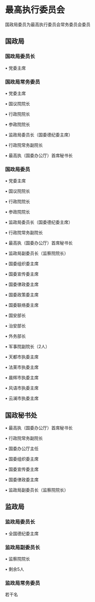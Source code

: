 <h1>最高执行委员会</h1>
                <p>国政局委员为最高执行委员会常务委员会委员</p>
                <h2>国政局</h2>
                <h3>国政局委员长</h3>
                <div class="outer-two-lists">
                    <p class="inner-two-lists">• 党委主席</p>
                </div>
                <h3>国政局常务委员</h3>
                <div class="outer-two-lists">
                    <p class="inner-two-lists">• 党委主席</p>
                    <p class="inner-two-lists">• 国议院院长</p>
                    <p class="inner-two-lists">• 行政院院长</p>
                    <p class="inner-two-lists">• 参政院院长</p>
                    <p class="inner-two-lists">• 监政局委员长（国委德纪委主席）</p>
                    <p class="inner-two-lists">• 行政院常务副院长</p>
                    <p class="inner-two-lists">• 最高执（国委办公厅）首席秘书长</p>
                </div>
                <h3>国政局委员</h3>
                <div class="outer-two-lists">
                    <p class="inner-two-lists">• 党委主席</p>
                    <p class="inner-two-lists">• 国议院院长</p>
                    <p class="inner-two-lists">• 行政院院长</p>
                    <p class="inner-two-lists">• 参政院院长</p>
                    <p class="inner-two-lists">• 监政局委员长（国委德纪委主席）</p>
                    <p class="inner-two-lists">• 行政院常务副院长</p>
                    <p class="inner-two-lists">• 最高执（国委办公厅）首席秘书长</p>
                    <p class="inner-two-lists">• 监政局副委员长（监察院院长）</p>
                    <p class="inner-two-lists">• 国委组织委主席</p>
                    <p class="inner-two-lists">• 国委宣传委主席</p>
                    <p class="inner-two-lists">• 国委律政委主席</p>
                    <p class="inner-two-lists">• 国委政策委主席</p>
                    <p class="inner-two-lists">• 国委联络委主席</p>
                    <p class="inner-two-lists">• 国安部长</p>
                    <p class="inner-two-lists">• 治安部长</p>
                    <p class="inner-two-lists">• 外务部长</p>
                    <p class="inner-two-lists">• 军事院副院长（2人）</p>
                    <p class="inner-two-lists">• 天都市执委主席</p>
                    <p class="inner-two-lists">• 法莱市执委主席</p>
                    <p class="inner-two-lists">• 晨辉市执委主席</p>
                    <p class="inner-two-lists">• 风语市执委主席</p>
                    <p class="inner-two-lists">• 云澜市执委主席</p>
                </div>
                <h2>国政秘书处</h2>
                <div class="outer-two-lists">
                    <p class="inner-two-lists">• 最高执（国委办公厅）首席秘书长</p>
                    <p class="inner-two-lists">• 行政院常务副院长</p>
                    <p class="inner-two-lists">• 国委办公厅主任</p>
                    <p class="inner-two-lists">• 国委组织委主席</p>
                    <p class="inner-two-lists">• 国委宣传委主席</p>
                    <p class="inner-two-lists">• 国委律政委主席</p>
                    <p class="inner-two-lists">• 监政局副委员长（监察院院长）</p>
                </div>
                <h2>监政局</h2>
                <h3>监政局委员长</h3>
                <div class="outer-two-lists">
                    <p class="inner-two-lists">• 全国德纪委主席</p>
                </div>
                <h3>监政局副委员长</h3>
                <div class="outer-two-lists">
                    <p class="inner-two-lists">• 监察院院长</p>
                    <p class="inner-two-lists">• 剩余5人</p>
                </div>
                <h3>监政局常务委员</h3>
                <p>若干名</p>